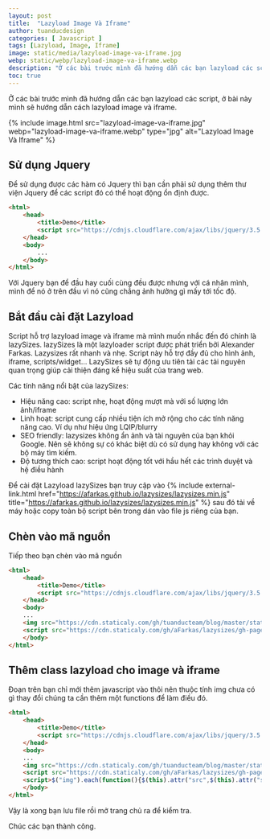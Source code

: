 ```yaml
---
layout: post
title:  "Lazyload Image Và Iframe"
author: tuanducdesign
categories: [ Javascript ]
tags: [Lazyload, Image, Iframe]
image: static/media/lazyload-image-va-iframe.jpg
webp: static/webp/lazyload-image-va-iframe.webp
description: "Ở các bài trước mình đã hướng dẫn các bạn lazyload các script, ở bài này mình sẽ hướng dẫn cách lazyload image và iframe."
toc: true
---
```


Ở các bài trước mình đã hướng dẫn các bạn lazyload các script, ở bài này mình sẽ hướng dẫn cách lazyload image và iframe.

{% include image.html src="lazyload-image-va-iframe.jpg" webp="lazyload-image-va-iframe.webp" type="jpg" alt="Lazyload Image Và Iframe" %}

## Sử dụng Jquery

Để sử dụng được các hàm có Jquery thì bạn cần phải sử dụng thêm thư viện Jquery để các script đó có thể hoạt động ổn định được.

```html
<html>
    <head>
        <title>Demo</title>
        <script src="https://cdnjs.cloudflare.com/ajax/libs/jquery/3.5.1/jquery.min.js"></script>
    </head>
    <body>
        ...
    </body>
</html>
```

Với Jquery bạn để đầu hay cuối cùng đều được nhưng với cá nhân mình, mình để nó ở trên đầu vì nó cũng chẳng ảnh hưởng gì mấy tới tốc độ.

## Bắt đầu cài đặt Lazyload

Script hỗ trợ lazyload image và iframe mà mình muốn nhắc đến đó chính là lazySizes. lazySizes là một lazyloader script được phát triển bởi Alexander Farkas. Lazysizes rất nhanh và nhẹ. Script này hỗ trợ đầy đủ cho hình ảnh, iframe, scripts/widget… LazySizes sẽ tự động ưu tiên tải các tải nguyên quan trọng giúp cải thiện đáng kể hiệu suất của trang web.

Các tính năng nổi bật của lazySizes:

- Hiệu năng cao: script nhẹ, hoạt động mượt mà với số lượng lớn ảnh/iframe
- Linh hoạt: script cung cấp nhiều tiện ích mở rộng cho các tính năng nâng cao. Ví dụ như hiệu ứng LQIP/blurry
- SEO friendly: lazysizes không ẩn ảnh và tài nguyên của bạn khỏi Google. Nên sẽ không sự có khác biệt dù có sử dụng hay không với các bộ máy tìm kiếm.
- Độ tương thích cao: script hoạt động tốt với hầu hết các trình duyệt và hệ điều hành

Để cài đặt Lazyload lazySizes bạn truy cập vào {% include external-link.html href="https://afarkas.github.io/lazysizes/lazysizes.min.js" title="https://afarkas.github.io/lazysizes/lazysizes.min.js" %} sau đó tải về máy hoặc copy toàn bộ script bên trong dán vào file js riêng của bạn.

## Chèn vào mã nguồn

Tiếp theo bạn chèn vào mã nguồn

```html
<html>
    <head>
        <title>Demo</title>
        <script src="https://cdnjs.cloudflare.com/ajax/libs/jquery/3.5.1/jquery.min.js"></script>
    </head>
    <body>
    ...
    <img src="https://cdn.staticaly.com/gh/tuanducteam/blog/master/static/media/lazyload-image-va-iframe.jpg" />
    <script src="https://cdn.staticaly.com/gh/aFarkas/lazysizes/gh-pages/lazysizes.min.js" async defer></script>
    </body>
</html>
```

## Thêm class lazyload cho image và iframe

Đoạn trên bạn chỉ mới thêm javascript vào thôi nên thuộc tính img chưa có gì thay đổi chúng ta cần thêm một functions để làm điều đó.

```html
<html>
    <head>
        <title>Demo</title>
        <script src="https://cdnjs.cloudflare.com/ajax/libs/jquery/3.5.1/jquery.min.js"></script>
    </head>
    <body>
    ...
    <img src="https://cdn.staticaly.com/gh/tuanducteam/blog/master/static/media/lazyload-image-va-iframe.jpg" />
    <script src="https://cdn.staticaly.com/gh/aFarkas/lazysizes/gh-pages/lazysizes.min.js" async defer></script>
    <script>$("img").each(function(){$(this).attr("src",$(this).attr("src").replace("http://","https://")),$(this).addClass("lazyload"),$(this).attr("data-src",$(this).attr("src")),$(this).removeAttr("src")}),$("source").each(function(){$(this).attr("srcset",$(this).attr("srcset").replace("http://","https://")),$(this).addClass("lazyload"),$(this).attr("data-srcset",$(this).attr("srcset")),$(this).removeAttr("srcset")}),$("iframe").each(function(){$(this).addClass("lazyload"),$(this).attr("data-src",$(this).attr("src")),$(this).removeAttr("src")});</script>
    </body>
</html>
```

Vậy là xong bạn lưu file rồi mở trang chủ ra để kiểm tra.

Chúc các bạn thành công.
